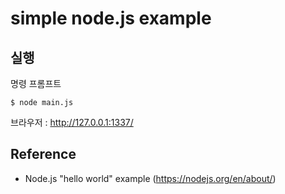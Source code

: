 # simple node.js example


## 실행
명령 프롬프트
```
$ node main.js
```
브라우저 : http://127.0.0.1:1337/
 
 
## Reference
* Node.js "hello world" example (https://nodejs.org/en/about/)
